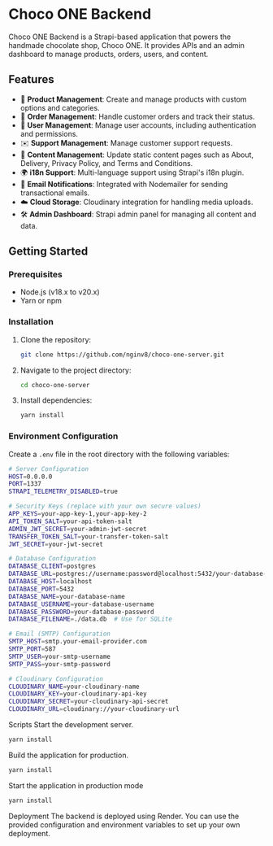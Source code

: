 # Choco ONE Backend

Choco ONE Backend is a Strapi-based application that powers the handmade chocolate shop, Choco ONE. It provides APIs and an admin dashboard to manage products, orders, users, and content.

## Features

- 🍫 **Product Management**: Create and manage products with custom options and categories.
- 🛒 **Order Management**: Handle customer orders and track their status.
- 🔑 **User Management**: Manage user accounts, including authentication and permissions.
- ✉️ **Support Management**: Manage customer support requests.
- 📄 **Content Management**: Update static content pages such as About, Delivery, Privacy Policy, and Terms and Conditions.
- 🌍 **i18n Support**: Multi-language support using Strapi's i18n plugin.
- 📧 **Email Notifications**: Integrated with Nodemailer for sending transactional emails.
- ☁️ **Cloud Storage**: Cloudinary integration for handling media uploads.
- 🛠️ **Admin Dashboard**: Strapi admin panel for managing all content and data.

## Getting Started

### Prerequisites

- Node.js (v18.x to v20.x)
- Yarn or npm

### Installation

1. Clone the repository:

   ```bash
   git clone https://github.com/nginv8/choco-one-server.git
   ```

2. Navigate to the project directory:

   ```bash
   cd choco-one-server
   ```

3. Install dependencies:

   ```bash
   yarn install
   ```

### Environment Configuration

Create a `.env` file in the root directory with the following variables:

```bash
# Server Configuration
HOST=0.0.0.0
PORT=1337
STRAPI_TELEMETRY_DISABLED=true

# Security Keys (replace with your own secure values)
APP_KEYS=your-app-key-1,your-app-key-2
API_TOKEN_SALT=your-api-token-salt
ADMIN_JWT_SECRET=your-admin-jwt-secret
TRANSFER_TOKEN_SALT=your-transfer-token-salt
JWT_SECRET=your-jwt-secret

# Database Configuration
DATABASE_CLIENT=postgres
DATABASE_URL=postgres://username:password@localhost:5432/your-database-name
DATABASE_HOST=localhost
DATABASE_PORT=5432
DATABASE_NAME=your-database-name
DATABASE_USERNAME=your-database-username
DATABASE_PASSWORD=your-database-password
DATABASE_FILENAME=./data.db  # Use for SQLite

# Email (SMTP) Configuration
SMTP_HOST=smtp.your-email-provider.com
SMTP_PORT=587
SMTP_USER=your-smtp-username
SMTP_PASS=your-smtp-password

# Cloudinary Configuration
CLOUDINARY_NAME=your-cloudinary-name
CLOUDINARY_KEY=your-cloudinary-api-key
CLOUDINARY_SECRET=your-cloudinary-api-secret
CLOUDINARY_URL=cloudinary://your-cloudinary-url

```

Scripts
Start the development server.

```bash
yarn install
```

Build the application for production.

```bash
yarn install
```

Start the application in production mode

```bash
yarn install
```

Deployment
The backend is deployed using Render. You can use the provided configuration and environment variables to set up your own deployment.
